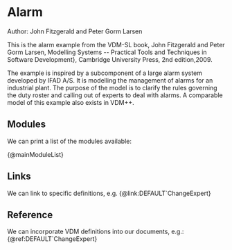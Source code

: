 # Alarm

Author: John Fitzgerald and Peter Gorm Larsen

This is the alarm example from the VDM-SL book, John Fitzgerald and Peter Gorm Larsen, Modelling Systems -- Practical
Tools and Techniques in Software Development}, Cambridge University Press, 2nd edition,2009.

The example is inspired by a subcomponent of a large alarm system developed by IFAD A/S. It is modelling the management
of alarms for an industrial plant. The purpose of the model is to clarify the rules governing the duty roster and
calling out of experts to deal with alarms. A comparable model of this example also exists in VDM++.

## Modules

We can print a list of the modules available:

{@mainModuleList}

## Links

We can link to specific definitions, e.g. {@link:DEFAULT`ChangeExpert}

## Reference

We can incorporate VDM definitions into our documents, e.g.: {@ref:DEFAULT`ChangeExpert}




